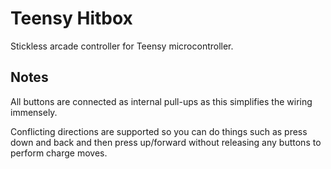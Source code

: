 # Teensy Hitbox

Stickless arcade controller for Teensy microcontroller.

## Notes

All buttons are connected as internal pull-ups as this simplifies the wiring immensely.

Conflicting directions are supported so you can do things such as press down and back and then press up/forward without releasing any buttons to perform charge moves.
